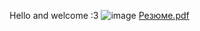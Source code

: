 Hello and welcome :3
![image](https://user-images.githubusercontent.com/77122840/186435359-6e4255d2-4f47-444c-9562-5ae2c24fc88a.png)
[Резюме.pdf](https://github.com/ivaca/ivaca/files/10067660/default.pdf)
